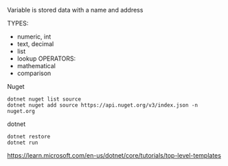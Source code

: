 Variable is stored data with a name and address

TYPES:
- numeric, int
- text, decimal
- list 
- lookup
OPERATORS:
- mathematical
- comparison

Nuget
```
dotnet nuget list source
dotnet nuget add source https://api.nuget.org/v3/index.json -n nuget.org
```

dotnet
```
dotnet restore
dotnet run
```

https://learn.microsoft.com/en-us/dotnet/core/tutorials/top-level-templates
